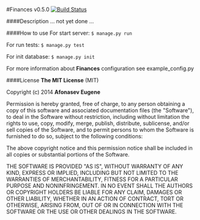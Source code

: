#Finances
v0.5.0 [![Build Status](https://drone.io/github.com/Afonasev/Finances/status.png)](https://drone.io/github.com/Afonasev/Finances/latest)

####Description
... not yet done ...

####How to use
For start server: `$ manage.py run`

For run tests: `$ manage.py test`

For init database: `$ manage.py init`

For more information about **Finances** configuration see example_config.py

####License
**The MIT License** (MIT)

Copyright (c) 2014 **Afonasev Eugene**

Permission is hereby granted, free of charge, to any person obtaining a copy
of this software and associated documentation files (the "Software"), to deal
in the Software without restriction, including without limitation the rights
to use, copy, modify, merge, publish, distribute, sublicense, and/or sell
copies of the Software, and to permit persons to whom the Software is
furnished to do so, subject to the following conditions:

The above copyright notice and this permission notice shall be included in all
copies or substantial portions of the Software.

THE SOFTWARE IS PROVIDED "AS IS", WITHOUT WARRANTY OF ANY KIND, EXPRESS OR
IMPLIED, INCLUDING BUT NOT LIMITED TO THE WARRANTIES OF MERCHANTABILITY,
FITNESS FOR A PARTICULAR PURPOSE AND NONINFRINGEMENT. IN NO EVENT SHALL THE
AUTHORS OR COPYRIGHT HOLDERS BE LIABLE FOR ANY CLAIM, DAMAGES OR OTHER
LIABILITY, WHETHER IN AN ACTION OF CONTRACT, TORT OR OTHERWISE, ARISING FROM,
OUT OF OR IN CONNECTION WITH THE SOFTWARE OR THE USE OR OTHER DEALINGS IN THE
SOFTWARE.
